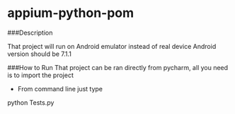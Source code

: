 # appium-python-pom

###Description

That project will run on Android emulator instead of real device
Android version should be 7.1.1

###How to Run
That project can be ran directly from pycharm, all you need is to import the project

* From command line just type

python Tests.py